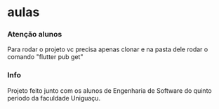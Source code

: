 # aulas

### Atenção alunos

Para rodar o projeto vc precisa apenas clonar e na pasta dele rodar o comando "flutter pub get"

### Info
Projeto feito junto com os alunos de Engenharia de Software do quinto periodo da faculdade Uniguaçu. 
